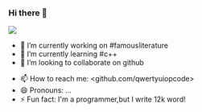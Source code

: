 ### Hi there 👋

![](https://github-readme-stats.vercel.app/api?username=qwertyuiopcode)


- 🔭 I’m currently working on #famousliterature
- 🌱 I’m currently learning #c++
- 👯 I’m looking to collaborate on github
<!--
- 🤔 I’m looking for help with ..
- 💬 Ask me about ...
-->
- 📫 How to reach me: <github.com/qwertyuiopcode>
- 😄 Pronouns: ...
- ⚡ Fun fact: I'm a programmer,but I write 12k word!
